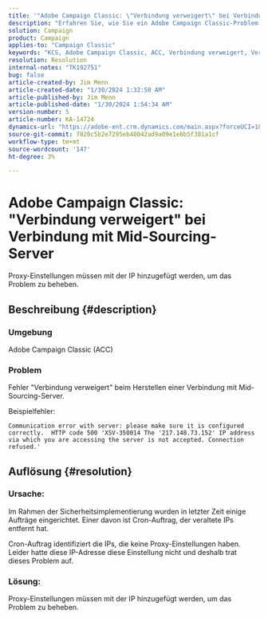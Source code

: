 ```yaml
---
title: '"Adobe Campaign Classic: \"Verbindung verweigert\" bei Verbindung mit Mid-Sourcing-Server'
description: "Erfahren Sie, wie Sie ein Adobe Campaign Classic-Problem lösen können, bei dem der Fehler \"Verbindung verweigert\" beim Herstellen einer Verbindung mit Mid-Sourcing-Server auftritt."
solution: Campaign
product: Campaign
applies-to: "Campaign Classic"
keywords: "KCS, Adobe Campaign Classic, ACC, Verbindung verweigert, Verbindung, Mid-Sourcing-Server, Fehlerbehebung"
resolution: Resolution
internal-notes: "TK192751"
bug: false
article-created-by: Jim Menn
article-created-date: "1/30/2024 1:32:50 AM"
article-published-by: Jim Menn
article-published-date: "1/30/2024 1:54:34 AM"
version-number: 5
article-number: KA-14724
dynamics-url: "https://adobe-ent.crm.dynamics.com/main.aspx?forceUCI=1&pagetype=entityrecord&etn=knowledgearticle&id=ad8e0175-0fbf-ee11-9079-6045bd006268"
source-git-commit: 7820c5b2e7295eb48042ad9a09e1e6b5f381a1cf
workflow-type: tm+mt
source-wordcount: '147'
ht-degree: 3%

---
```


# Adobe Campaign Classic: &quot;Verbindung verweigert&quot; bei Verbindung mit Mid-Sourcing-Server


Proxy-Einstellungen müssen mit der IP hinzugefügt werden, um das Problem zu beheben.

## Beschreibung {#description}


### Umgebung

Adobe Campaign Classic (ACC)

### Problem

Fehler &quot;Verbindung verweigert&quot; beim Herstellen einer Verbindung mit Mid-Sourcing-Server.

Beispielfehler:


```
Communication error with server: please make sure it is configured correctly.  HTTP code 500 'XSV-350014 The '217.148.73.152' IP address via which you are accessing the server is not accepted. Connection refused.'
```



## Auflösung {#resolution}


### Ursache:

Im Rahmen der Sicherheitsimplementierung wurden in letzter Zeit einige Aufträge eingerichtet. Einer davon ist Cron-Auftrag, der veraltete IPs entfernt hat.

Cron-Auftrag identifiziert die IPs, die keine Proxy-Einstellungen haben. Leider hatte diese IP-Adresse diese Einstellung nicht und deshalb trat dieses Problem auf.

### Lösung:

Proxy-Einstellungen müssen mit der IP hinzugefügt werden, um das Problem zu beheben.
